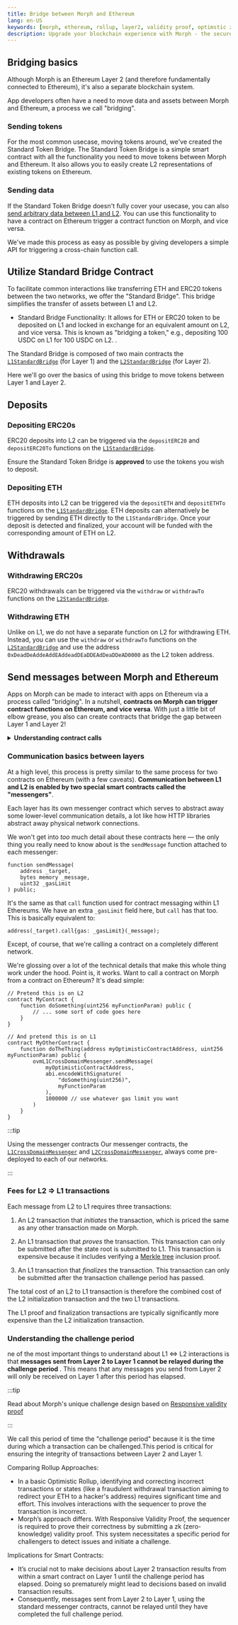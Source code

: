 ```yaml
---
title: Bridge between Morph and Ethereum
lang: en-US
keywords: [morph, ethereum, rollup, layer2, validity proof, optimstic zk-rollup]
description: Upgrade your blockchain experience with Morph - the secure decentralized, cost0efficient, and high-performing optimstic zk-rollup solution. Try it now!
---
```


## Bridging basics

Although Morph is an Ethereum Layer 2 (and therefore fundamentally connected to Ethereum), it's also a separate blockchain system.

App developers often have a need to move data and assets between Morph and Ethereum, a process we call "bridging".

### Sending tokens

For the most common usecase, moving tokens around, we've created the Standard Token Bridge. The Standard Token Bridge is a simple smart contract with all the functionality you need to move tokens between Morph and Ethereum. It also allows you to easily create L2 representations of existing tokens on Ethereum.

### Sending data

If the Standard Token Bridge doesn't fully cover your usecase, you can also [send arbitrary data between L1 and L2](#send-messages-between-morph-and-ethereum). You can use this functionality to have a contract on Ethereum trigger a contract function on Morph, and vice versa.

We've made this process as easy as possible by giving developers a simple API for triggering a cross-chain function call.

## Utilize Standard Bridge Contract

To facilitate common interactions like transferring ETH and ERC20 tokens between the two networks, we offer the "Standard Bridge". This bridge simplifies the transfer of assets between L1 and L2.

- Standard Bridge Functionality: It allows for ETH or ERC20 token to be deposited on L1 and locked in exchange for an equivalent amount on L2, and vice versa. This is known as "bridging a token," e.g., depositing 100 USDC on L1 for 100 USDC on L2. .

The Standard Bridge is composed of two main contracts the [`L1StandardBridge`](https://github.com/morph-l2/contracts/tree/main/contracts/L1/L1StandardBridge.sol) (for Layer 1) and the [`L2StandardBridge`](https://github.com/morph-l2/contracts/tree/main/contracts/L2/L2StandardBridge.sol) (for Layer 2).

Here we'll go over the basics of using this bridge to move tokens between Layer 1 and Layer 2.

## Deposits

<!--
::: warning NOTICE
We're working hard to get more smart contract wallet software deployed and tested on Morph.
However, as a safety measure, **we currently block smart contract wallets from calling the `depositETH` and `depositERC20` functions**.
If you want to deposit using a smart contract wallet and you know what you're doing, you can use the `depositETHTo` and `depositERC20To` functions instead.
:::
-->

### Depositing ERC20s

ERC20 deposits into L2 can be triggered via the `depositERC20` and `depositERC20To` functions on the [`L1StandardBridge`](https://github.com/morph-l2/contracts/tree/main/contracts/L1/L1StandardBridge.sol).

Ensure the Standard Token Bridge is **approved** to use the tokens you wish to deposit.

### Depositing ETH

ETH deposits into L2 can be triggered via the `depositETH` and `depositETHTo` functions on the [`L1StandardBridge`](https://github.com/morph-l2/contracts/tree/main/contracts/L1/L1StandardBridge.sol#L119C20-L119C20).
ETH deposits can alternatively be triggered by sending ETH directly to the `L1StandardBridge`.
Once your deposit is detected and finalized, your account will be funded with the corresponding amount of ETH on L2.

## Withdrawals

### Withdrawing ERC20s

ERC20 withdrawals can be triggered via the `withdraw` or `withdrawTo` functions on the [`L2StandardBridge`](https://github.com/morph-l2/contracts/tree/main/contracts/L2/L2StandardBridge.sol#L121).

### Withdrawing ETH

Unlike on L1, we do not have a separate function on L2 for withdrawing ETH.
Instead, you can use the `withdraw` or `withdrawTo` functions on the [`L2StandardBridge`](https://github.com/morph-l2/contracts/tree/main/contracts/L2/L2StandardBridge.sol#L121) and use the address `0xDeadDeAddeAddEAddeadDEaDDEAdDeaDDeAD0000` as the L2 token address.

## Send messages between Morph and Ethereum

Apps on Morph can be made to interact with apps on Ethereum via a process called "bridging".
In a nutshell, **contracts on Morph can trigger contract functions on Ethereum, and vice versa**.
With just a little bit of elbow grease, you also can create contracts that bridge the gap between Layer 1 and Layer 2!

<details>

<summary><b>Understanding contract calls</b></summary>

To understand the process of creating bridges between contracts on Layer 1 and Layer 2, you should first have a basic understanding of the way contracts on _Ethereum_ communicate with one another.
If you're a smart contract developer, you might be familiar with stuff like this:

```solidity
contract MyContract {
    function doSomething(uint256 myFunctionParam) public {
        // ... some sort of code goes here
    }
}

contract MyOtherContract {
    function doTheThing(address myContractAddress, uint256 myFunctionParam) public {
        MyContract(myContractAddress).doSomething(myFunctionParam);
    }
}
```

Here, `MyOtherContract.doTheThing` triggers a "call" to `MyContract.doSomething`.
A "call" is defined by a few key input parameters, mainly a `target address` and some `calldata`.
In this specific example, the `target address` is going to be the address of our instance of `MyContract`.
The `calldata`, on the other hand, depends on the function we're trying to call.
Solidity uses an encoding scheme called [Contract ABI](https://docs.soliditylang.org/en/v0.8.4/abi-spec.html) to both [select which function to call](https://docs.soliditylang.org/en/v0.8.4/abi-spec.html#function-selector) and to [encode function input arguments](https://docs.soliditylang.org/en/v0.8.4/abi-spec.html#argument-encoding).

Solidity gives us some useful tools to perform this same encoding manually.
For the sake of learning, let's take a look at how we can duplicate the same code with a manual encoding:

```solidity
contract MyContract {
    function doSomething(uint256 myFunctionParam) public {
        // ... some sort of code goes here
    }
}

contract MyOtherContract {
    function doTheThing(address myContractAddress, uint256 myFunctionParam) public {
        myContractAddress.call(
            abi.encodeWithSignature(
                "doSomething(uint256)",
                myFunctionParam
            )
        );
    }
}
```

Here we're using the [low-level "call" function](https://docs.soliditylang.org/en/v0.8.4/units-and-global-variables.html#members-of-address-types) and one of the [ABI encoding functions built into Solidity](https://docs.soliditylang.org/en/v0.8.4/units-and-global-variables.html#abi-encoding-and-decoding-functions).

Although these two code snippets look a bit different, they're actually functionally identical.

</details>

### Communication basics between layers

At a high level, this process is pretty similar to the same process for two contracts on Ethereum (with a few caveats).
**Communication between L1 and L2 is enabled by two special smart contracts called the "messengers"**.

Each layer has its own messenger contract which serves to abstract away some lower-level communication details, a lot like how HTTP libraries abstract away physical network connections.

We won't get into _too_ much detail about these contracts here — the only thing you really need to know about is the `sendMessage` function attached to each messenger:

```solidity
function sendMessage(
    address _target,
    bytes memory _message,
    uint32 _gasLimit
) public;
```

It's the same as that `call` function used for contract messaging within L1 Ethereums.
We have an extra `_gasLimit` field here, but `call` has that too.
This is basically equivalent to:

```solidity
address(_target).call{gas: _gasLimit}(_message);
```

Except, of course, that we're calling a contract on a completely different network.

We're glossing over a lot of the technical details that make this whole thing work under the hood.
Point is, it works.
Want to call a contract on Morph from a contract on Ethereum?
It's dead simple:

```solidity
// Pretend this is on L2
contract MyContract {
    function doSomething(uint256 myFunctionParam) public {
        // ... some sort of code goes here
    }
}

// And pretend this is on L1
contract MyOtherContract {
    function doTheThing(address myOptimisticContractAddress, uint256 myFunctionParam) public {
        ovmL1CrossDomainMessenger.sendMessage(
            myOptimisticContractAddress,
            abi.encodeWithSignature(
                "doSomething(uint256)",
                myFunctionParam
            ),
            1000000 // use whatever gas limit you want
        )
    }
}
```

:::tip

Using the messenger contracts
Our messenger contracts, the [`L1CrossDomainMessenger`](https://github.com/morph-l2/contracts/tree/main/contracts/L1/L1CrossDomainMessenger.sol) and [`L2CrossDomainMessenger`](https://github.com/morph-l2/contracts/tree/main/contracts/L2/L2CrossDomainMessenger.sol), always come pre-deployed to each of our networks.

:::

### Fees for L2 ⇒ L1 transactions

Each message from L2 to L1 requires three transactions:

1. An L2 transaction that _initiates_ the transaction, which is priced the same as any other transaction made on Morph.

2. An L1 transaction that _proves_ the transaction.
   This transaction can only be submitted after the state root is submitted to L1.
   This transaction is expensive because it includes verifying a [Merkle tree](https://eth.wiki/fundamentals/patricia-tree) inclusion proof.

3. An L1 transaction that _finalizes_ the transaction.
   This transaction can only be submitted after the transaction challenge period has passed.

The total cost of an L2 to L1 transaction is therefore the combined cost of the L2 initialization transaction and the two L1 transactions.

The L1 proof and finalization transactions are typically significantly more expensive than the L2 initialization transaction.

### Understanding the challenge period

ne of the most important things to understand about L1 ⇔ L2 interactions is that **messages sent from Layer 2 to Layer 1 cannot be relayed during the challenge period**
.
This means that any messages you send from Layer 2 will only be received on Layer 1 after this period has elapsed.

:::tip

Read about Morph's unique challenge design based on [Responsive validity proof](../../how-morph-works/responsive-validity-proof/1-overview.md)

:::

We call this period of time the "challenge period" because it is the time during which a transaction can be challenged.This period is critical for ensuring the integrity of transactions between Layer 2 and Layer 1.

Comparing Rollup Approaches:

- In a basic Optimistic Rollup, identifying and correcting incorrect transactions or states (like a fraudulent withdrawal transaction aiming to redirect your ETH to a hacker's address) requires significant time and effort. This involves interactions with the sequencer to prove the transaction is incorrect.
- Morph’s approach differs. With Responsive Validity Proof, the sequencer is required to prove their correctness by submitting a zk (zero-knowledge) validity proof. This system necessitates a specific period for challengers to detect issues and initiate a challenge.

Implications for Smart Contracts:

- It’s crucial not to make decisions about Layer 2 transaction results from within a smart contract on Layer 1 until the challenge period has elapsed. Doing so prematurely might lead to decisions based on invalid transaction results.
- Consequently, messages sent from Layer 2 to Layer 1, using the standard messenger contracts, cannot be relayed until they have completed the full challenge period.

<!--
::: tip On the length of the challenge period
The challenge period on Morph testnet is currently for test purposes.
:::
-->
